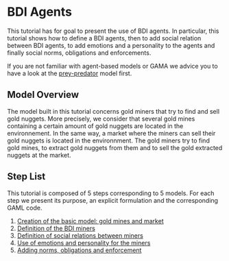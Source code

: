 # BDI Agents


This tutorial has for goal to present the use of BDI agents. In particular, this tutorial shows how to define a BDI agents, then to add social relation between BDI agents, to add emotions and a personality to the agents and finally social norms, obligations and enforcements.

If you are not familiar with agent-based models or GAMA we advice you to have a look at the [prey-predator](PredatorPrey) model first.


## Model Overview
The model built in this tutorial concerns gold miners that try to find and sell gold nuggets. More precisely, we consider that several gold mines containing a certain amount of gold nuggets are located in the environnement. In the same way, a market where the miners can sell their gold nuggets is located in the environnment. The gold miners try to find gold mines, to extract gold nuggets from them and to sell the gold extracted nuggets at the market.

## Step List

This tutorial is composed of 5 steps corresponding to 5 models. For each step we present its purpose, an explicit formulation and the corresponding GAML code.

  1. [Creation of the basic model: gold mines and market](GoldMinerModel_step1)
  1. [Definition of the BDI miners](GoldMinerModel_step2)
  1. [Definition of social relations between miners](GoldMinerModel_step3)
  1. [Use of emotions and personality for the miners](GoldMinerModel_step4)
  1. [Adding norms, obligations and enforcement](GoldMinerModel_step5)